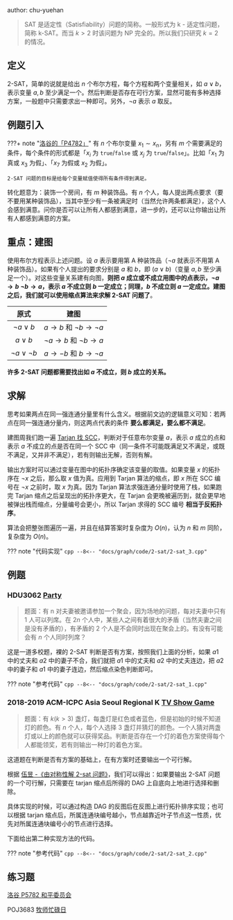 author: chu-yuehan

> SAT 是适定性（Satisfiability）问题的简称。一般形式为 k - 适定性问题，简称 k-SAT。而当 $k>2$ 时该问题为 NP 完全的。所以我们只研究 $k=2$ 的情况。

## 定义

2-SAT，简单的说就是给出 $n$ 个布尔方程，每个方程和两个变量相关，如 $a \vee b$，表示变量 $a, b$ 至少满足一个。然后判断是否存在可行方案，显然可能有多种选择方案，一般题中只需要求出一种即可。另外，$\neg a$ 表示 $a$ 取反。

## 例题引入

???+ note "[洛谷的「P4782」](https://www.luogu.com.cn/problem/P4782)"
    有 $n$ 个布尔变量 $x_1\sim x_n$，另有 $m$ 个需要满足的条件，每个条件的形式都是「$x_i$ 为 `true`/`false` 或 $x_j$ 为 `true`/`false`」。比如「$x_1$ 为真或 $x_3$ 为假」、「$x_7$ 为假或 $x_2$ 为假」。
    
    2-SAT 问题的目标是给每个变量赋值使得所有条件得到满足。

转化题意为：装饰一个房间，有 $m$ 种装饰品。有 $n$ 个人，每人提出两点要求（要不要用某种装饰品），当其中至少有一条被满足时（当然允许两条都满足），这个人会感到满意。问你是否可以让所有人都感到满意，进一步的，还可以让你输出让所有人都感到满意的方案。

## 重点：建图

使用布尔方程表示上述问题。设 $a$ 表示要用第 A 种装饰品（$\neg a$ 就表示不用第 A 种装饰品）。如果有个人提出的要求分别是 $a$ 和 $b$，即 $(a \vee b)$（变量 $a, b$ 至少满足一个）。对这些变量关系建有向图，**则把 $a$ 成立或不成立用图中的点表示，$\neg a\to b$ $\neg b\to a$，表示 $a$ 不成立则 $b$ 一定成立；同理，$b$ 不成立则 $a$ 一定成立。建图之后，我们就可以使用缩点算法来求解 2-SAT 问题了**。

|         原式         |                建图               |
| :----------------: | :-----------------------------: |
|   $\neg a \vee b$  | $a \to b$ 和 $\neg b \to \neg a$ |
|     $a \vee b$     | $\neg a \to b$ 和 $\neg b \to a$ |
| $\neg a\vee\neg b$ |   $a \to -b$ 和 $b \to \neg a$   |

**许多 2-SAT 问题都需要找出如 $a$ 不成立，则 $b$ 成立的关系。**

## 求解

思考如果两点在同一强连通分量里有什么含义。根据前文边的逻辑意义可知：若两点在同一强连通分量内，则这两点代表的条件 **要么都满足，要么都不满足**。

建图周我们跑一遍 [Tarjan 找 SCC](./scc.md)，判断对于任意布尔变量 $a$，表示 $a$ 成立的点和表示 $a$ 不成立的点是否在同一个 SCC 中（同一条件不可能既满足又不满足，或既不满足，又并非不满足），若有则输出无解，否则有解。

输出方案时可以通过变量在图中的拓扑序确定该变量的取值。如果变量 $x$ 的拓扑序在 $\neg x$ 之后，那么取 $x$ 值为真。应用到 Tarjan 算法的缩点，即 $x$ 所在 SCC 编号在 $\neg x$ 之前时，取 $x$ 为真。因为 Tarjan 算法求强连通分量时使用了栈，如果跑完 Tarjan 缩点之后呈现出的拓扑序更大，在 Tarjan 会更晚被遍历到，就会更早地被弹出栈而缩点，分量编号会更小，所以 Tarjan 求得的 SCC 编号 **相当于反拓扑序**。

算法会把整张图遍历一遍，并且在结算答案时复杂度为 $O(n)$，认为 $n$ 和 $m$ 同阶，复杂度为 $O(n)$。

??? note "代码实现"
    ```cpp
    --8<-- "docs/graph/code/2-sat/2-sat_3.cpp"
    ```

## 例题

### **HDU3062 [Party](https://acm.hdu.edu.cn/showproblem.php?pid=3062)**

> 题面：有 n 对夫妻被邀请参加一个聚会，因为场地的问题，每对夫妻中只有 $1$ 人可以列席。在 $2n$ 个人中，某些人之间有着很大的矛盾（当然夫妻之间是没有矛盾的），有矛盾的 $2$ 个人是不会同时出现在聚会上的。有没有可能会有 $n$ 个人同时列席？

这是一道多校题，裸的 2-SAT 判断是否有方案，按照我们上面的分析，如果 $a1$ 中的丈夫和 $a2$ 中的妻子不合，我们就把 $a1$ 中的丈夫和 $a2$ 中的丈夫连边，把 $a2$ 中的妻子和 $a1$ 中的妻子连边，然后缩点染色判断即可。

??? note "参考代码"
    ```cpp
    --8<-- "docs/graph/code/2-sat/2-sat_1.cpp"
    ```

### **2018-2019 ACM-ICPC Asia Seoul Regional K [TV Show Game](http://codeforces.com/gym/101987)**

> 题面：有 $k(k>3)$ 盏灯，每盏灯是红色或者蓝色，但是初始的时候不知道灯的颜色。有 $n$ 个人，每个人选择 3 盏灯并猜灯的颜色。一个人猜对两盏灯或以上的颜色就可以获得奖品。判断是否存在一个灯的着色方案使得每个人都能领奖，若有则输出一种灯的着色方案。

这道题在判断是否有方案的基础上，在有方案时还要输出一个可行解。

根据 [伍昱 -《由对称性解 2-sat 问题》](https://wenku.baidu.com/view/31fd7200bed5b9f3f90f1ce2.html)，我们可以得出：如果要输出 2-SAT 问题的一个可行解，只需要在 tarjan 缩点后所得的 DAG 上自底向上地进行选择和删除。

具体实现的时候，可以通过构造 DAG 的反图后在反图上进行拓扑排序实现；也可以根据 tarjan 缩点后，所属连通块编号越小，节点越靠近叶子节点这一性质，优先对所属连通块编号小的节点进行选择。

下面给出第二种实现方法的代码。

??? note "参考代码"
    ```cpp
    --8<-- "docs/graph/code/2-sat/2-sat_2.cpp"
    ```

## 练习题

[洛谷 P5782 和平委员会](https://www.luogu.com.cn/problem/P5782)

POJ3683 [牧师忙碌日](http://poj.org/problem?id=3683)
